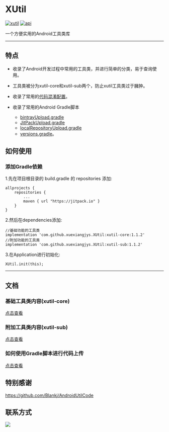 # XUtil

[![xutil][xutil-svg]][xutil] [![api][apisvg]][api]

一个方便实用的Android工具类库

------------------------------------

## 特点

* 收录了Android开发过程中常用的工具类，并进行简单的分类，易于查询使用。

* 工具类被分为xutil-core和xutil-sub两个，防止xutil工具类过于臃肿。

* 收录了常用的[代码混淆配置](https://raw.githubusercontent.com/xuexiangjys/XUtil/master/xutil-core/base-proguard-rules.pro)。

* 收录了常用的Android Gradle脚本
	* [bintrayUpload.gradle](https://raw.githubusercontent.com/xuexiangjys/XUtil/master/bintrayUpload.gradle)
	* [JitPackUpload.gradle](https://raw.githubusercontent.com/xuexiangjys/XUtil/master/JitPackUpload.gradle)
	* [localRepositoryUpload.gradle](https://raw.githubusercontent.com/xuexiangjys/XUtil/master/localRepositoryUpload.gradle)
	* [versions.gradle](https://raw.githubusercontent.com/xuexiangjys/XUtil/master/versions.gradle)。

## 如何使用

### 添加Gradle依赖

1.先在项目根目录的 build.gradle 的 repositories 添加:
```
allprojects {
    repositories {
        ...
        maven { url "https://jitpack.io" }
    }
}
```

2.然后在dependencies添加:

```
//基础功能的工具类
implementation 'com.github.xuexiangjys.XUtil:xutil-core:1.1.2'
//附加功能的工具类
implementation 'com.github.xuexiangjys.XUtil:xutil-sub:1.1.2'
```

3.在Application进行初始化:

```
XUtil.init(this);
```

------------------------------------

## 文档

### 基础工具类内容(xutil-core)

[点击查看](./xutil-core/README.md)

### 附加工具类内容(xutil-sub)

[点击查看](./xutil-sub/README.md)

### 如何使用Gradle脚本进行代码上传

[点击查看](./README_UPLOAD.md)

## 特别感谢

https://github.com/Blankj/AndroidUtilCode

## 联系方式

[![](https://img.shields.io/badge/点击一键加入QQ群-602082750-blue.svg)](http://shang.qq.com/wpa/qunwpa?idkey=9922861ef85c19f1575aecea0e8680f60d9386080a97ed310c971ae074998887)

[xutil-svg]: https://img.shields.io/badge/XUtil-v1.1.2-brightgreen.svg
[xutil]: https://github.com/xuexiangjys/XUtil
[apisvg]: https://img.shields.io/badge/API-14+-brightgreen.svg
[api]: https://android-arsenal.com/api?level=14

